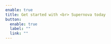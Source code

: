 ```yaml
---
enable: true
title: Get started with <br> Supernova today
button:
  enable: true
  label: ""
  link: ""
---
```


